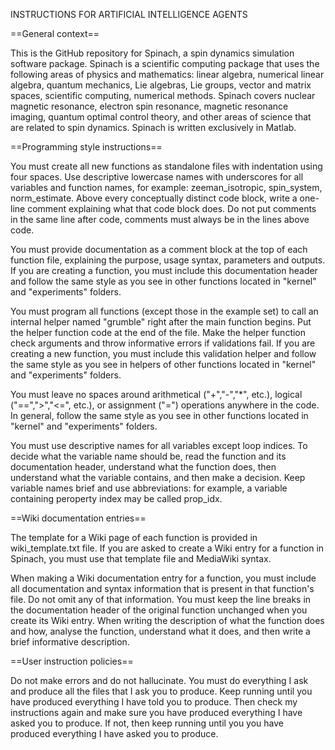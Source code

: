 INSTRUCTIONS FOR ARTIFICIAL INTELLIGENCE AGENTS


==General context==

This is the GitHub repository for Spinach, a spin dynamics simulation software package. Spinach is a scientific computing package that uses the following areas of physics and mathematics: linear algebra, numerical linear algebra, quantum mechanics, Lie algebras, Lie groups, vector and matrix spaces, scientific computing, numerical methods. Spinach covers nuclear magnetic resonance, electron spin resonance, magnetic resonance imaging, quantum optimal control theory, and other areas of science that are related to spin dynamics. Spinach is written exclusively in Matlab.


==Programming style instructions==

You must create all new functions as standalone files with indentation using four spaces. Use descriptive lowercase names with underscores for all variables and function names, for example: zeeman_isotropic, spin_system, norm_estimate. Above every conceptually distinct code block, write a one-line comment explaining what that code block does. Do not put comments in the same line after code, comments must always be in the lines above code.

You must provide documentation as a comment block at the top of each function file, explaining the purpose, usage syntax, parameters and outputs. If you are creating a function, you must include this documentation header and follow the same style as you see in other functions located in "kernel" and "experiments" folders. 

You must program all functions (except those in the example set) to call an internal helper named "grumble" right after the main function begins. Put the helper function code at the end of the file. Make the helper function check arguments and throw informative errors if validations fail. If you are creating a new function, you must include this validation helper and follow the same style as you see in helpers of other functions located in "kernel" and "experiments" folders.

You must leave no spaces around arithmetical ("+","-","*", etc.), logical ("==",">","<=", etc.), or assignment ("=") operations anywhere in the code. In general, follow the same style as you see in other functions located in "kernel" and "experiments" folders.

You must use descriptive names for all variables except loop indices. To decide what the variable name should be, read the function and its documentation header, understand what the function does, then understand what the variable contains, and then make a decision. Keep variable names brief and use abbreviations: for example, a variable containing peroperty index may be called prop_idx.  
 

==Wiki documentation entries==

The template for a Wiki page of each function is provided in wiki_template.txt file. If you are asked to create a Wiki entry for a function in Spinach, you must use that template file and MediaWiki syntax.

When making a Wiki documentation entry for a function, you must include all documentation and syntax information that is present in that function's file. Do not omit any of that information. You must keep the line breaks in the documentation header of the original function unchanged when you create its Wiki entry. When writing the description of what the function does and how, analyse the function, understand what it does, and then write a brief informative description. 


==User instruction policies==

Do not make errors and do not hallucinate. You must do everything I ask and produce all the files that I ask you to produce. Keep running until you have produced everything I have told you to produce. Then check my instructions again and make sure you have produced everything I have asked you to produce. If not, then keep running until you you have produced everything I have asked you to produce. 


